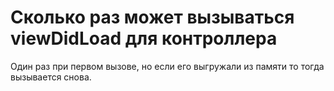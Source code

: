 # Сколько раз может вызываться viewDidLoad для контроллера

Один раз при первом вызове, но если его выгружали из памяти то тогда вызывается снова.
